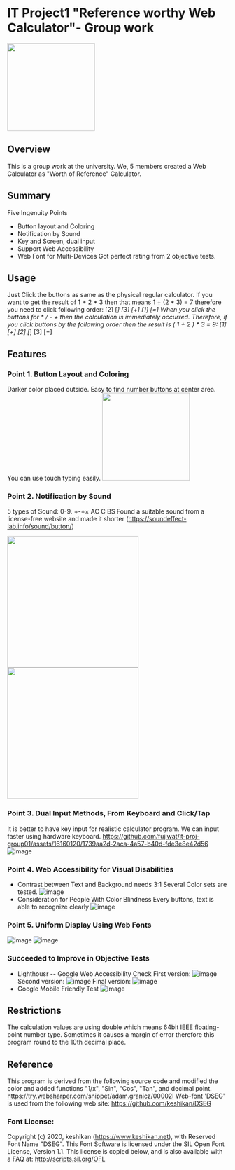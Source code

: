 # IT Project1 "Reference worthy Web Calculator"- Group work
<img src="https://github.com/fujiwat/it-proj-group01/assets/16160120/aac3c3e0-2aa7-4ce5-8f5a-3b742e9bfa5e" width="200" />


## Overview
This is a group work at the university.
We, 5 members created a Web Calculator as "Worth of Reference" Calculator.

## Summary
Five Ingenuity Points
- Button layout and Coloring
- Notification by Sound
- Key and Screen, dual input
- Support Web Accessibility
- Web Font for Multi-Devices
Got perfect rating from 2 objective tests.

## Usage
Just Click the buttons as same as the physical regular calculator. If you want to get the result of 1 + 2 * 3 then that means 1 + (2 * 3) = 7 therefore you need to click following order:
[2] [*] [3] [+] [1] [=]
When you click the buttons for * / - + then the calculation is immediately occurred. Therefore, if you click buttons by the following order then the result is ( 1 + 2 ) * 3 = 9:
[1] [+] [2] [*] [3] [=]

## Features
### Point 1.  Button Layout and Coloring
Darker color placed outside.  Easy to find number buttons at center area.
You can use touch typing easily.
<img src="https://github.com/fujiwat/it-proj-group01/assets/16160120/6029698d-2194-4090-9d21-2de71cb98798" width="200" />

### Point 2. Notification by Sound
5 types of Sound:  0-9.   +-÷×   AC   C    BS
Found a suitable sound from a license-free website and made it shorter (https://soundeffect-lab.info/sound/button/)

<img src="https://github.com/fujiwat/it-proj-group01/assets/16160120/591a96a1-32f3-4824-889c-0f516978487b" width="300" />
<img src="https://github.com/fujiwat/it-proj-group01/assets/16160120/a2b560d7-7a1a-462f-8a55-f0256c3ca426" width="300" />

### Point 3. Dual Input Methods, From Keyboard and Click/Tap
It is better to have key input for realistic calculator program.
We can input faster using hardware keyboard.
https://github.com/fujiwat/it-proj-group01/assets/16160120/1739aa2d-2aca-4a57-b40d-fde3e8e42d56
![image](https://github.com/fujiwat/it-proj-group01/assets/16160120/42e49d3e-6182-433a-8f9c-618e966c8cda)

### Point 4. Web Accessibility for Visual Disabilities
- Contrast between Text and Background needs 3:1
Several Color sets are tested.
![image](https://github.com/fujiwat/it-proj-group01/assets/16160120/3e7ddd93-4fe6-4e02-bf60-12f92af01c5e)
- Consideration for People With Color Blindness
Every buttons, text is able to recognize clearly
![image](https://github.com/fujiwat/it-proj-group01/assets/16160120/9e540607-faee-439a-a26e-5fa0fcc185e0)

### Point 5.  Uniform Display Using Web Fonts
![image](https://github.com/fujiwat/it-proj-group01/assets/16160120/385077db-100e-4fa9-969c-df054a338df6)
![image](https://github.com/fujiwat/it-proj-group01/assets/16160120/96f4f133-f3ca-483d-a73e-e0d1d583be4c)

### Succeeded to Improve in Objective Tests
- Lighthousr -- Google Web Accessibility Check
First version:
![image](https://github.com/fujiwat/it-proj-group01/assets/16160120/f4be05b9-a2e2-4695-b5a6-4410a1c87e51)
Second version:
![image](https://github.com/fujiwat/it-proj-group01/assets/16160120/2c336f19-09c2-49dd-9f5c-2ca0e885201b)
Final version:
![image](https://github.com/fujiwat/it-proj-group01/assets/16160120/5aa1b949-9c74-41a3-9911-716c94c4aab4)
- Google Mobile Friendly Test
![image](https://github.com/fujiwat/it-proj-group01/assets/16160120/3a3216ee-3a45-4d48-bb67-d92e1b1461ae)

## Restrictions
The calculation values are using double which means 64bit IEEE floating-point number type. Sometimes it causes a margin of error therefore this program round to the 10th decimal place.

## Reference
This program is derived from the following source code and modified the color and added functions "1/x", "Sin", "Cos", "Tan", and decimal point.
https://try.websharper.com/snippet/adam.granicz/00002I
Web-font 'DSEG' is used from the following web site:
https://github.com/keshikan/DSEG
### Font License:  
Copyright (c) 2020, keshikan (https://www.keshikan.net),  with Reserved Font Name "DSEG".
This Font Software is licensed under the SIL Open Font License, Version 1.1.
This license is copied below, and is also available with a FAQ at: http://scripts.sil.org/OFL
